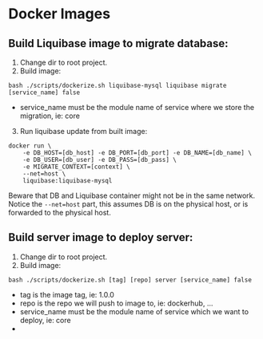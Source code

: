 # Docker Images
## Build Liquibase image to migrate database:
1. Change dir to root project.
2. Build image:
```bash=
bash ./scripts/dockerize.sh liquibase-mysql liquibase migrate [service_name] false
```
- service_name must be the module name of service where we store the migration, ie: core
3. Run liquibase update from built image:
```bash=
docker run \
    -e DB_HOST=[db_host] -e DB_PORT=[db_port] -e DB_NAME=[db_name] \
    -e DB_USER=[db_user] -e DB_PASS=[db_pass] \
    -e MIGRATE_CONTEXT=[context] \
    --net=host \
    liquibase:liquibase-mysql
```
Beware that DB and Liquibase container might not be in the same network. Notice the `--net=host` 
part, this assumes DB is on the physical host, or is forwarded to the physical host.

## Build server image to deploy server:
1. Change dir to root project.
2. Build image:
```bash=
bash ./scripts/dockerize.sh [tag] [repo] server [service_name] false
```
- tag is the image tag, ie: 1.0.0
- repo is the repo we will push to image to, ie: dockerhub, ...
- service_name must be the module name of service which we want to deploy, ie: core
- 